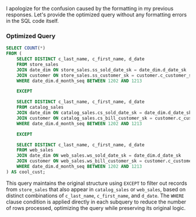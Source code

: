 I apologize for the confusion caused by the formatting in my previous responses. Let's provide the optimized query without any formatting errors in the SQL code itself.

### Optimized Query
```sql
SELECT COUNT(*)
FROM (
    SELECT DISTINCT c_last_name, c_first_name, d_date
    FROM store_sales
    JOIN date_dim ON store_sales.ss_sold_date_sk = date_dim.d_date_sk
    JOIN customer ON store_sales.ss_customer_sk = customer.c_customer_sk
    WHERE date_dim.d_month_seq BETWEEN 1202 AND 1213

    EXCEPT

    SELECT DISTINCT c_last_name, c_first_name, d_date
    FROM catalog_sales
    JOIN date_dim ON catalog_sales.cs_sold_date_sk = date_dim.d_date_sk
    JOIN customer ON catalog_sales.cs_bill_customer_sk = customer.c_customer_sk
    WHERE date_dim.d_month_seq BETWEEN 1202 AND 1213

    EXCEPT

    SELECT DISTINCT c_last_name, c_first_name, d_date
    FROM web_sales
    JOIN date_dim ON web_sales.ws_sold_date_sk = date_dim.d_date_sk
    JOIN customer ON web_sales.ws_bill_customer_sk = customer.c_customer_sk
    WHERE date_dim.d_month_seq BETWEEN 1202 AND 1213
) AS cool_cust;
```

This query maintains the original structure using `EXCEPT` to filter out records from `store_sales` that also appear in `catalog_sales` or `web_sales`, based on distinct combinations of `c_last_name`, `c_first_name`, and `d_date`. The `WHERE` clause condition is applied directly in each subquery to reduce the number of rows processed, optimizing the query while preserving its original logic.